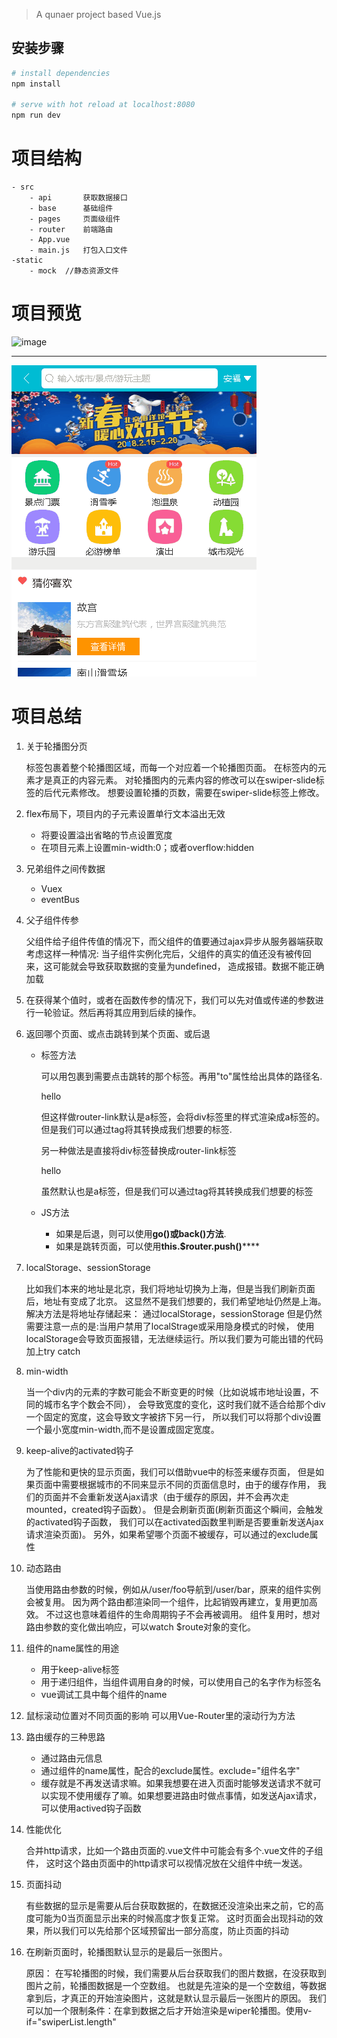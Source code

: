 
> A qunaer project based Vue.js

## 安装步骤

``` bash
# install dependencies
npm install

# serve with hot reload at localhost:8080
npm run dev


```
# 项目结构
    - src
        - api       获取数据接口
        - base      基础组件
        - pages     页面级组件
        - router    前端路由
        - App.vue   
        - main.js   打包入口文件
    -static
        - mock  //静态资源文件
        
# 项目预览
![image](https://github.com/yuliangbin/Travel/blob/master/images/%E9%A6%96%E9%A1%B5.gif) 

---

![image](https://github.com/yuliangbin/Travel/blob/master/images/%E5%88%97%E8%A1%A8.gif)

# 项目总结

1. 关于轮播图分页
 

	<swiper>标签包裹着整个轮播图区域，而每一个<swiper-slide>对应着一个轮播图页面。
	在<swiper-slide>标签内的元素才是真正的内容元素。
	对轮播图内的元素内容的修改可以在swiper-slide标签的后代元素修改。
	想要设置轮播的页数，需要在swiper-slide标签上修改。
	

2. flex布局下，项目内的子元素设置单行文本溢出无效


    - 将要设置溢出省略的节点设置宽度
	- 在项目元素上设置min-width:0；或者overflow:hidden

3. 兄弟组件之间传数据


	- Vuex 
	- eventBus

4. 父子组件传参


    父组件给子组件传值的情况下，而父组件的值要通过ajax异步从服务器端获取
    考虑这样一种情况: 
    当子组件实例化完后，父组件的真实的值还没有被传回来，这可能就会导致获取数据的变量为undefined，
    造成报错。数据不能正确加载

5. 在获得某个值时，或者在函数传参的情况下，我们可以先对值或传递的参数进行一轮验证。然后再将其应用到后续的操作。

1. 返回哪个页面、或点击跳转到某个页面、或后退
 

	- 标签方法
	
		可以用<router-link>包裹到需要点击跳转的那个标签。再用"to"属性给出具体的路径名.
			
        <router-link><div>hello</div></router-link>

		但这样做router-link默认是a标签，会将div标签里的样式渲染成a标签的。但是我们可以通过tag将其转换成我们想要的标签.
		
		另一种做法是直接将div标签替换成router-link标签
			
        <router-link to="" tag="li">hello</router-link>

		虽然默认也是a标签，但是我们可以通过tag将其转换成我们想要的标签
	- JS方法
		- 如果是后退，则可以使用**go()或back()方法**.
		- 如果是跳转页面，可以使用**this.$router.push()******

7. localStorage、sessionStorage

    
    比如我们本来的地址是北京，我们将地址切换为上海，但是当我们刷新页面后，地址有变成了北京。
    这显然不是我们想要的，我们希望地址仍然是上海。
    解决方法是将地址存储起来： 通过localStorage，sessionStorage
    但是仍然需要注意一点的是:当用户禁用了localStrage或采用隐身模式的时候，
    使用localStorage会导致页面报错，无法继续运行。所以我们要为可能出错的代码加上try catch

8. min-width
 

    当一个div内的元素的字数可能会不断变更的时候（比如说城市地址设置，不同的城市名字个数会不同），
    会导致宽度的变化，这时我们就不适合给那个div一个固定的宽度，这会导致文字被挤下另一行，
    所以我们可以将那个div设置一个最小宽度min-width,而不是设置成固定宽度。

9. keep-alive的activated钩子
    
    为了性能和更快的显示页面，我们可以借助vue中的<keep-alive>标签来缓存页面，
    但是如果页面中需要根据城市的不同来显示不同的页面信息时，由于<keep-alive>的缓存作用，
    我们的页面并不会重新发送Ajax请求（由于缓存的原因，并不会再次走mounted，created钩子函数）。
    但是会刷新页面(刷新页面这个瞬间，会触发<keep-alive>的activated钩子函数，
    我们可以在activated函数里判断是否要重新发送Ajax请求渲染页面)。
    另外，如果希望哪个页面不被缓存，可以通过<keep-alive>的exclude属性

1. 动态路由

	
	当使用路由参数的时候，例如从/user/foo导航到/user/bar，原来的组件实例会被复用。
	因为两个路由都渲染同一个组件，比起销毁再建立，复用更加高效。
	不过这也意味着组件的生命周期钩子不会再被调用。
	组件复用时，想对路由参数的变化做出响应，可以watch $route对象的变化。

11. 组件的name属性的用途


	- 用于keep-alive标签
	- 用于递归组件，当组件调用自身的时候，可以使用自己的名字作为标签名
	- vue调试工具中每个组件的name
	
12. 
	鼠标滚动位置对不同页面的影响
	可以用Vue-Router里的滚动行为方法

1. 路由缓存的三种思路
 

	- 通过路由元信息
	- 通过组件的name属性，配合<keep-alive>的exclude属性。exclude="组件名字"
	- 缓存就是不再发送请求嘛。如果我想要在进入页面时能够发送请求不就可以实现不使用缓存了嘛。如果想要进路由时做点事情，如发送Ajax请求，可以使用actived钩子函数

14. 性能优化


    合并http请求，比如一个路由页面的.vue文件中可能会有多个.vue文件的子组件，
    这时这个路由页面中的http请求可以视情况放在父组件中统一发送。

15. 页面抖动


    有些数据的显示是需要从后台获取数据的，在数据还没渲染出来之前，它的高度可能为0当页面显示出来的时候高度才恢复正常。
    这时页面会出现抖动的效果，所以我们可以先给那个区域预留出一部分高度，防止页面的抖动

16. 在刷新页面时，轮播图默认显示的是最后一张图片。

    
    原因：
	在写轮播图的时候，我们需要从后台获取我们的图片数据，在没获取到图片之前，轮播图数据是一个空数组。
	也就是先渲染的是一个空数组，等数据拿到后，才真正的开始渲染图片，这就是默认显示最后一张图片的原因。
	我们可以加一个限制条件：在拿到数据之后才开始渲染是wiper轮播图。使用v-if="swiperList.length"